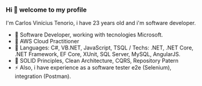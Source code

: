### Hi 👋 welcome to my profile

I'm Carlos Vinícius Tenorio, i have 23 years old and i'm software developer.

- 💼 Software Developer, working with tecnologies Microsoft.
- 💬 AWS Cloud Practitioner
- 💬 Languages: C#, VB.NET, JavaScript, TSQL / Techs: .NET, .NET Core, .NET Framework, EF Core, XUnit, SQL Server, MySQL, AngularJS.
- 🌱 SOLID Principles, Clean Architecture, CQRS, Repository Patern
- ⚡ Also, i have experience as a software tester e2e (Selenium), integration (Postman).
